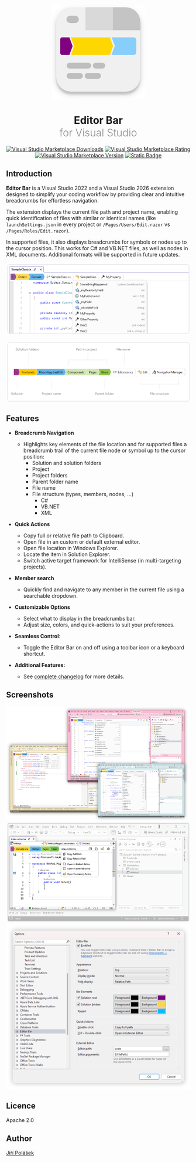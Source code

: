 <div align="center">

<p>
	<img alt="Editor Bar Icon" src="assets/Icon.png" />
</p>

<h1>Editor Bar<br /><span style="font-weight: 300; opacity: 0.5">for Visual Studio</span></h1>

[![Visual Studio Marketplace Downloads](https://img.shields.io/visual-studio-marketplace/d/jiripolasek.EditorBar?style=for-the-badge&label=VS%20Marketplace&link=https%3A%2F%2Fmarketplace.visualstudio.com%2Fitems%3FitemName%3Djiripolasek.EditorBar)](https://marketplace.visualstudio.com/items?itemName=jiripolasek.EditorBar)
[![Visual Studio Marketplace Rating](https://img.shields.io/visual-studio-marketplace/stars/jiripolasek.EditorBar?style=for-the-badge)](https://marketplace.visualstudio.com/items?itemName=jiripolasek.EditorBar)
[![Visual Studio Marketplace Version](https://img.shields.io/visual-studio-marketplace/v/jiripolasek.EditorBar?style=for-the-badge)](https://marketplace.visualstudio.com/items?itemName=jiripolasek.EditorBar)
[![Static Badge](https://img.shields.io/badge/💚%20popularity-great-brightgreen?style=for-the-badge)](https://marketplace.visualstudio.com/items?itemName=jiripolasek.EditorBar)

</div>

## Introduction

**Editor Bar** is a Visual Studio 2022 and a Visual Studio 2026 extension designed to simplify your coding workflow by providing clear and intuitive breadcrumbs for effortless navigation.

The extension displays the current file path and project name, enabling quick identification of files with similar or identical names (like `launchSettings.json` in every project or `/Pages/Users/Edit.razor` vs `/Pages/Roles/Edit.razor`).

In supported files, it also displays breadcrumbs for symbols or nodes up to the cursor position. This works for C# and VB.NET files, as well as nodes in XML documents. Additional formats will be supported in future updates.


<div align="center">

![Drop-down menu](assets/dropdown.png)


![Breadcrumbs](assets/breadcrumbs.png)

</div>

## Features

- **Breadcrumb Navigation** 
  - Highlights key elements of the file location and for supported files a breadcrumb trail of the current file node or symbol up to the cursor position:
      - Solution and solution folders
      - Project
      - Project folders
      - Parent folder name
      - File name
      - File structure (types, members, nodes, ...)
        - C#
        - VB.NET
        - XML

- **Quick Actions**
  - Copy full or relative file path to Clipboard.
  - Open file in an custom or default external editor.
  - Open file location in Windows Explorer.
  - Locate the item in Solution Explorer.
  - Switch active target framework for IntelliSense (in multi-targeting projects).

- **Member search**
  - Quickly find and navigate to any member in the current file using a searchable dropdown.

- **Customizable Options**
  - Select what to display in the breadcrumbs bar.
  - Adjust size, colors, and quick-actions to suit your preferences.

- **Seamless Control**:
  - Toggle the Editor Bar on and off using a toolbar icon or a keyboard shortcut.

- **Additional Features:**
  - See [complete changelog](CHANGELOG.md) for more details.

## Screenshots

![Extension Screenshot](assets/screenshot-dropdowns.png)
![Extension Screenshot](assets/screenshot.png)
![Extension Options Screenshop](assets/options.png)

## Licence

Apache 2.0

## Author

[Jiří Polášek](https://jiripolasek.com)

